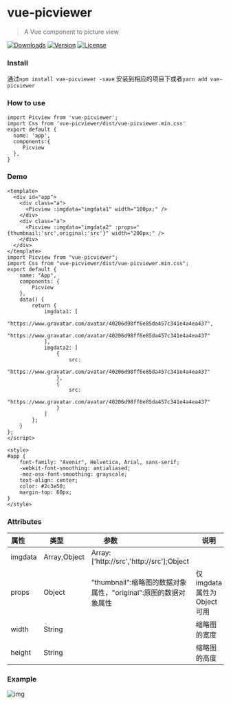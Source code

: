 # vue-picviewer
> A Vue component to picture view


<p>
  <a href="https://npmcharts.com/compare/vue-picviewer?minimal=true"><img src="https://img.shields.io/npm/dm/vue-picviewer.svg" alt="Downloads"></a>
  <a href="https://www.npmjs.com/package/vue-picviewer"><img src="https://img.shields.io/npm/v/vue-picviewer.svg" alt="Version"></a>
  <a href="https://www.npmjs.com/package/vue-picviewer"><img src="https://img.shields.io/npm/l/vue-picviewer.svg" alt="License"></a>
</p>

### Install
通过```npm install vue-picviewer -save``` 安装到相应的项目下或者```yarn add vue-picviewer```

### How to use
```vue
import Picview from 'vue-picviewer';
import Css from 'vue-picviewer/dist/vue-picviewer.min.css'
export default {
  name: 'app',
  components:{
     Picview
  },
}
```
### Demo

```vue
<template>
  <div id="app">
    <div class="a">
      <Picview :imgdata="imgdata1" width="100px;" />
    </div>
    <div class="a">
      <Picview :imgdata="imgdata2" :props="{thumbnail:'src',original:'src'}" width="200px;" />
    </div>
  </div>
</template>
import Picview from "vue-picviewer";
import Css from "vue-picviewer/dist/vue-picviewer.min.css";
export default {
    name: "App",
    components: {
        Picview
    },
    data() {
        return {
            imgdata1: [
                "https://www.gravatar.com/avatar/40206d98ff6e85da457c341e4a4ea437",
                "https://www.gravatar.com/avatar/40206d98ff6e85da457c341e4a4ea437"
            ],
            imgdata2: [
                {
                    src:
                        "https://www.gravatar.com/avatar/40206d98ff6e85da457c341e4a4ea437"
                },
                {
                    src:
                        "https://www.gravatar.com/avatar/40206d98ff6e85da457c341e4a4ea437"
                }
            ]
        };
    }
};
</script>

<style>
#app {
    font-family: "Avenir", Helvetica, Arial, sans-serif;
    -webkit-font-smoothing: antialiased;
    -moz-osx-font-smoothing: grayscale;
    text-align: center;
    color: #2c3e50;
    margin-top: 60px;
}
</style>
```
### Attributes

| 属性        |类型         |   参数                                   |  说明    |
| ----------- |------------| ---------------------------------------- |----------|
|imgdata|Array,Object| Array:['http://src','http://src'];Object ||
|props|Object|"thumbnail":缩略图的数据对象属性，"original":原图的数据对象属性 |仅imgdata属性为Object可用|
|width|String||缩略图的宽度|
|height|String||缩略图的高度|
### Example
![img](https://github.com/cyea/vue-picviewer/raw/master/docs/demo.gif)
